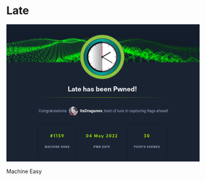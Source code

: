 # Late [](https://www.hackthebox.com/achievement/machine/635998/463)
![Image](docs/HTB/late/late.png)

<Badge>Machine</Badge> <Badge type="success">Easy</Badge>
